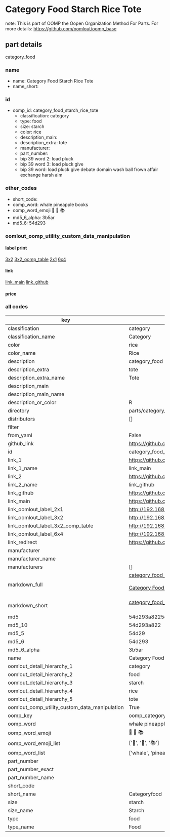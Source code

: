 # Category Food Starch Rice Tote  

note: This is part of OOMP the Oopen Organization Method For Parts. For more details: https://github.com/oomlout/oomp_base

##  part details
  



category_food



### name
* name: Category Food Starch Rice Tote
* name_short: 
### id
* oomp_id: category_food_starch_rice_tote
  * classification: category
  * type: food
  * size: starch
  * color: rice
  * description_main: 
  * description_extra: tote
  * manufacturer: 
  * part_number: 
  * bip 39 word 2: load pluck
  * bip 39 word 3: load pluck give
  * bip 39 word: load pluck give debate domain wash ball frown affair exchange harsh aim

### other_codes
* short_code: 
* oomp_word: whale pineapple books
* oomp_word_emoji :whale: :pineapple: :books:
* md5_6_alpha: 3b5ar
* md5_6: 54d293






### oomlout_oomp_utility_custom_data_manipulation
#### label print
[3x2](http://192.168.1.245:1112/?label=oomp%203b5ar)
[3x2_oomp_table](http://192.168.1.108:1112/?label=oomp%203b5ar)
[2x1](http://192.168.1.242:1112/?label=oomp%203b5ar)
[6x4](http://192.168.1.55:1112/?label=oomp%203b5ar)    

#### link

[link_main](https://github.com/oomlout/oomlout_oomp_version_1_messy/tree/main/parts/category_food_starch_rice_tote) [link_github](https://github.com/oomlout/oomlout_oomp_version_1_messy/tree/main/parts/category_food_starch_rice_tote)                             

#### price







### all codes 
| key | value |  
| --- | --- |  
| classification | category |  
| classification_name | Category |  
| color | rice |  
| color_name | Rice |  
| description | category_food |  
| description_extra | tote |  
| description_extra_name | Tote |  
| description_main |  |  
| description_main_name |  |  
| description_or_color | R  |  
| directory | parts/category_food_starch_rice_tote |  
| distributors | [] |  
| filter |  |  
| from_yaml | False |  
| github_link | https://github.com/oomlout/oomlout_oomp_part_src/tree/main/parts/category_food_starch_rice_tote |  
| id | category_food_starch_rice_tote |  
| link_1 | https://github.com/oomlout/oomlout_oomp_version_1_messy/tree/main/parts/category_food_starch_rice_tote |  
| link_1_name | link_main |  
| link_2 | https://github.com/oomlout/oomlout_oomp_version_1_messy/tree/main/parts/category_food_starch_rice_tote |  
| link_2_name | link_github |  
| link_github | https://github.com/oomlout/oomlout_oomp_version_1_messy/tree/main/parts/category_food_starch_rice_tote |  
| link_main | https://github.com/oomlout/oomlout_oomp_version_1_messy/tree/main/parts/category_food_starch_rice_tote |  
| link_oomlout_label_2x1 | http://192.168.1.242:1112/?label=oomp%203b5ar |  
| link_oomlout_label_3x2 | http://192.168.1.245:1112/?label=oomp%203b5ar |  
| link_oomlout_label_3x2_oomp_table | http://192.168.1.108:1112/?label=oomp%203b5ar |  
| link_oomlout_label_6x4 | http://192.168.1.55:1112/?label=oomp%203b5ar |  
| link_redirect | https://github.com/oomlout/oomlout_oomp_version_1_messy/tree/main/parts/category_food_starch_rice_tote |  
| manufacturer |  |  
| manufacturer_name |  |  
| manufacturers | [] |  
| markdown_full | [category_food_starch_rice_tote](none)<br>[](none)<br>[Category Food Starch Rice Tote](none)<br><br> |  
| markdown_short | [category_food_starch_rice_tote](none)<br><br> |  
| md5 | 54d293a8225d823fdda07384c4e9ac17 |  
| md5_10 | 54d293a822 |  
| md5_5 | 54d29 |  
| md5_6 | 54d293 |  
| md5_6_alpha | 3b5ar |  
| name | Category Food Starch Rice Tote |  
| oomlout_detail_hierarchy_1 | category |  
| oomlout_detail_hierarchy_2 | food |  
| oomlout_detail_hierarchy_3 | starch |  
| oomlout_detail_hierarchy_4 | rice |  
| oomlout_detail_hierarchy_5 | tote |  
| oomlout_oomp_utility_custom_data_manipulation | True |  
| oomp_key | oomp_category_food_starch_rice_tote |  
| oomp_word | whale pineapple books |  
| oomp_word_emoji | :whale: :pineapple: :books: |  
| oomp_word_emoji_list | [':whale:', ':pineapple:', ':books:'] |  
| oomp_word_list | ['whale', 'pineapple', 'books'] |  
| part_number |  |  
| part_number_exact |  |  
| part_number_name |  |  
| short_code |  |  
| short_name | Categoryfood |  
| size | starch |  
| size_name | Starch |  
| type | food |  
| type_name | Food |  
